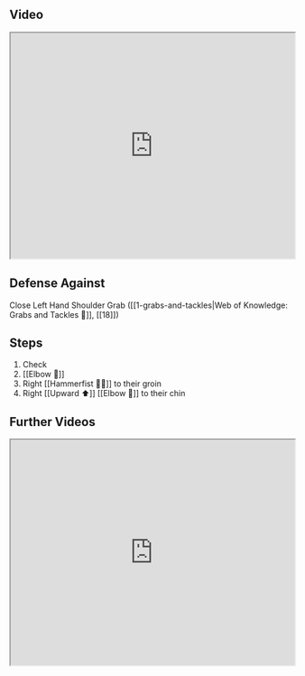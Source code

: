 ## Video

<iframe src="https://www.youtube.com/embed/zFfM4K0JREA" width="100%" height="400"></iframe>

## Defense Against

Close Left Hand Shoulder Grab ([[1-grabs-and-tackles|Web of Knowledge: Grabs and Tackles 🤝]], [[18]])
## Steps

1. Check
2. [[Elbow 💪]]
3. Right [[Hammerfist 🔨✊]] to their groin
4. Right [[Upward ⬆️]] [[Elbow 💪]] to their chin

## Further Videos

<iframe src="https://www.youtube.com/embed/IXZ6kr4VHQw?start=176&end=185" width="100%" height="400"></iframe>